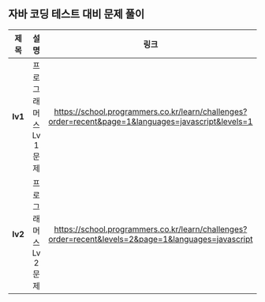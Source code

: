 ## 자바 코딩 테스트 대비 문제 풀이

|제목|설명|링크|
|:---:|:------------------------:|:---:|
|**lv1**|프로그래머스 Lv 1 문제|https://school.programmers.co.kr/learn/challenges?order=recent&page=1&languages=javascript&levels=1|
|**lv2**|프로그래머스 Lv 2 문제|https://school.programmers.co.kr/learn/challenges?order=recent&levels=2&page=1&languages=javascript|
